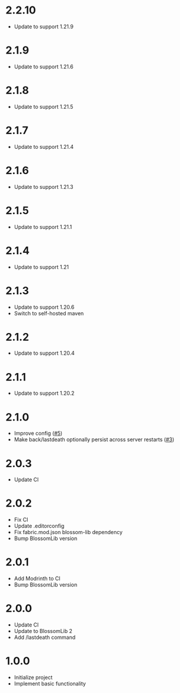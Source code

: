 # 2.2.10

* Update to support 1.21.9

# 2.1.9

* Update to support 1.21.6

# 2.1.8

* Update to support 1.21.5

# 2.1.7

* Update to support 1.21.4

# 2.1.6

* Update to support 1.21.3

# 2.1.5

* Update to support 1.21.1

# 2.1.4

* Update to support 1.21

# 2.1.3

* Update to support 1.20.6
* Switch to self-hosted maven

# 2.1.2

* Update to support 1.20.4

# 2.1.1

* Update to support 1.20.2

# 2.1.0

* Improve config ([#5](https://github.com/BlossomMods/BlossomBack/issues/5))
* Make back/lastdeath optionally persist across server restarts ([#3](https://github.com/BlossomMods/BlossomBack/issues/3))

# 2.0.3

* Update CI

# 2.0.2

* Fix CI
* Update .editorconfig
* Fix fabric.mod.json blossom-lib dependency
* Bump BlossomLib version

# 2.0.1

* Add Modrinth to CI
* Bump BlossomLib version

# 2.0.0

* Update CI
* Update to BlossomLib 2
* Add /lastdeath command

# 1.0.0

* Initialize project
* Implement basic functionality
